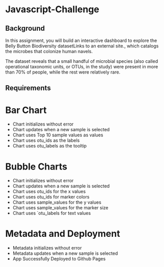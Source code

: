 # Javascript-Challenge

## Background
In this assignment, you will build an interactive dashboard to explore the Belly Button Biodiversity datasetLinks to an external site., which catalogs the microbes that colonize human navels.

The dataset reveals that a small handful of microbial species (also called operational taxonomic units, or OTUs, in the study) were present in more than 70% of people, while the rest were relatively rare.

## Requirements
# Bar Chart 
- Chart initializes without error 
- Chart updates when a new sample is selected 
- Chart uses Top 10 sample values as values 
- Chart uses otu_ids as the labels
- Chart uses otu_labels as the tooltip 

# Bubble Charts 
- Chart initializes without error 
- Chart updates when a new sample is selected 
- Chart uses otu_ids for the x values 
- Chart uses otu_ids for marker colors
- Chart uses sample_values for the y values
- Chart uses sample_values for the marker size
- Chart uses `otu_labels for text values

# Metadata and Deployment
- Metadata initializes without error
- Metadata updates when a new sample is selected
- App Successfully Deployed to Github Pages
